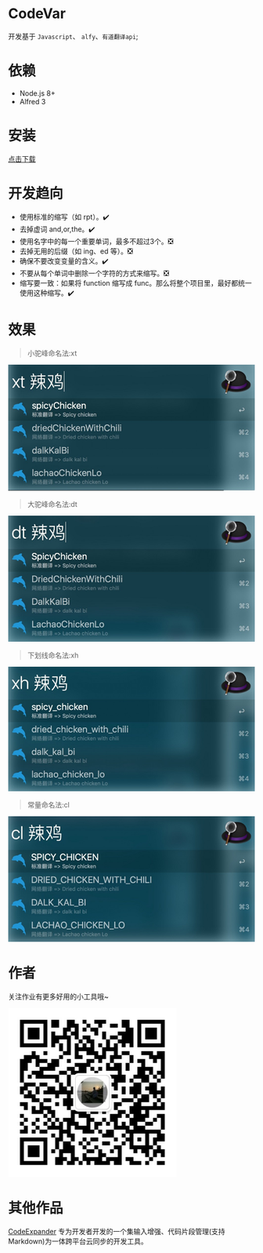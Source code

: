 # CodeVar
开发基于 `Javascript`、 `alfy`、`有道翻译api`;

# 依赖
- Node.js 8+
- Alfred 3 

# 安装
[点击下载](https://github.com/xudaolong/CodeVar/releases)

# 开发趋向

- 使用标准的缩写（如 rpt）。✔️
- 去掉虚词 and,or,the。✔️
- 使用名字中的每一个重要单词，最多不超过3个。❎
- 去掉无用的后缀（如 ing、ed 等）。❎
- 确保不要改变变量的含义。✔️
- 不要从每个单词中删除一个字符的方式来缩写。❎
- 缩写要一致：如果将 function 缩写成 func。那么将整个项目里，最好都统一使用这种缩写。✔️

# 效果 
> 小驼峰命名法:xt

![](./assets/img/小驼峰命名法.jpg)

> 大驼峰命名法:dt

![](./assets/img/大驼峰命名法.jpg)

> 下划线命名法:xh

![](./assets/img/下划线命名法.jpg)

> 常量命名法:cl

![](./assets/img/常量命名法.jpg)

# 作者
关注作业有更多好用的小工具哦~

![](./assets/img/公众号.jpg)

# 其他作品

[CodeExpander](https://github.com/oncework/codeexpander) 专为开发者开发的一个集输入增强、代码片段管理(支持 Markdown)为一体跨平台云同步的开发工具。